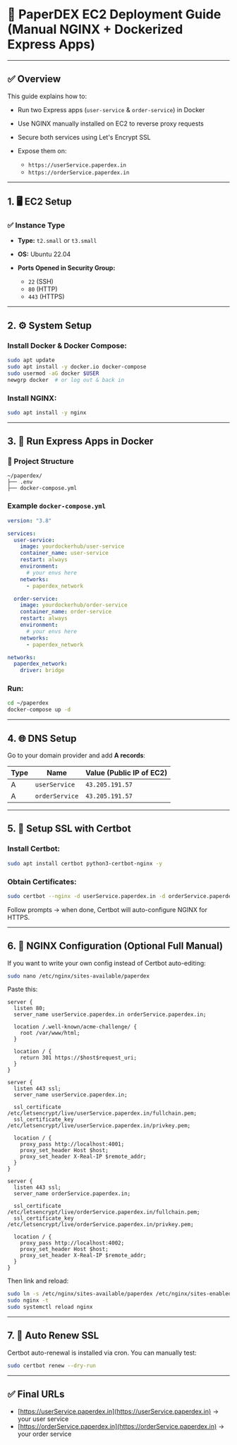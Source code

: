 # 📘 PaperDEX EC2 Deployment Guide (Manual NGINX + Dockerized Express Apps)

---

## ✅ Overview

This guide explains how to:

- Run two Express apps (`user-service` & `order-service`) in Docker
- Use NGINX manually installed on EC2 to reverse proxy requests
- Secure both services using Let's Encrypt SSL
- Expose them on:

  - `https://userService.paperdex.in`
  - `https://orderService.paperdex.in`

---

## 1. 🖥️ EC2 Setup

### ✅ Instance Type

- **Type:** `t2.small` or `t3.small`
- **OS:** Ubuntu 22.04
- **Ports Opened in Security Group:**

  - `22` (SSH)
  - `80` (HTTP)
  - `443` (HTTPS)

---

## 2. ⚙️ System Setup

### Install Docker & Docker Compose:

```bash
sudo apt update
sudo apt install -y docker.io docker-compose
sudo usermod -aG docker $USER
newgrp docker  # or log out & back in
```

### Install NGINX:

```bash
sudo apt install -y nginx
```

---

## 3. 🐳 Run Express Apps in Docker

### 📁 Project Structure

```
~/paperdex/
├── .env
├── docker-compose.yml
```

### Example `docker-compose.yml`

```yaml
version: "3.8"

services:
  user-service:
    image: yourdockerhub/user-service
    container_name: user-service
    restart: always
    environment:
      # your envs here
    networks:
      - paperdex_network

  order-service:
    image: yourdockerhub/order-service
    container_name: order-service
    restart: always
    environment:
      # your envs here
    networks:
      - paperdex_network

networks:
  paperdex_network:
    driver: bridge
```

### Run:

```bash
cd ~/paperdex
docker-compose up -d
```

---

## 4. 🌐 DNS Setup

Go to your domain provider and add **A records**:

| Type | Name           | Value (Public IP of EC2) |
| ---- | -------------- | ------------------------ |
| A    | `userService`  | `43.205.191.57`          |
| A    | `orderService` | `43.205.191.57`          |

---

## 5. 🔐 Setup SSL with Certbot

### Install Certbot:

```bash
sudo apt install certbot python3-certbot-nginx -y
```

### Obtain Certificates:

```bash
sudo certbot --nginx -d userService.paperdex.in -d orderService.paperdex.in
```

Follow prompts → when done, Certbot will auto-configure NGINX for HTTPS.

---

## 6. 🔧 NGINX Configuration (Optional Full Manual)

If you want to write your own config instead of Certbot auto-editing:

```bash
sudo nano /etc/nginx/sites-available/paperdex
```

Paste this:

```nginx
server {
  listen 80;
  server_name userService.paperdex.in orderService.paperdex.in;

  location /.well-known/acme-challenge/ {
    root /var/www/html;
  }

  location / {
    return 301 https://$host$request_uri;
  }
}

server {
  listen 443 ssl;
  server_name userService.paperdex.in;

  ssl_certificate /etc/letsencrypt/live/userService.paperdex.in/fullchain.pem;
  ssl_certificate_key /etc/letsencrypt/live/userService.paperdex.in/privkey.pem;

  location / {
    proxy_pass http://localhost:4001;
    proxy_set_header Host $host;
    proxy_set_header X-Real-IP $remote_addr;
  }
}

server {
  listen 443 ssl;
  server_name orderService.paperdex.in;

  ssl_certificate /etc/letsencrypt/live/orderService.paperdex.in/fullchain.pem;
  ssl_certificate_key /etc/letsencrypt/live/orderService.paperdex.in/privkey.pem;

  location / {
    proxy_pass http://localhost:4002;
    proxy_set_header Host $host;
    proxy_set_header X-Real-IP $remote_addr;
  }
}
```

Then link and reload:

```bash
sudo ln -s /etc/nginx/sites-available/paperdex /etc/nginx/sites-enabled/
sudo nginx -t
sudo systemctl reload nginx
```

---

## 7. 🔁 Auto Renew SSL

Certbot auto-renewal is installed via cron. You can manually test:

```bash
sudo certbot renew --dry-run
```

---

## ✅ Final URLs

- [https://userService.paperdex.in](https://userService.paperdex.in) → your user service
- [https://orderService.paperdex.in](https://orderService.paperdex.in) → your order service
